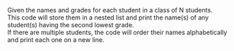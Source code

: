 Given the names and grades for each student in a class of N students.<br>
This code will store them in a nested list and print the name(s) of any student(s) having the second lowest grade.<br>
If there are multiple students, the code will order their names alphabetically and print each one on a new line.<br>
